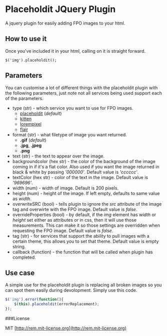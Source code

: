 # Placeholdit JQuery Plugin

A jquery plugin for easily adding FPO images to your html.

## How to use it
Once you've included it in your html, calling on it is straight forward.

	$('img').placeholdit();

## Parameters
You can customise a lot of different things with the placeholdit plugin with the following parameters, just note not all services being used support each of the parameters.

* type (str) - which service you want to use for FPO images.
	* [placeholdit](http://placehold.it) (_default_)
	* [kitten](http://placekitten.com/)
	* [lorempixel](http://lorempixel.com/)
	* [flair](http://flairpo.com/)
* format (str) - what filetype of image you want returned.
	* __.gif__ (_default_)
	* __.jpg__, __.jpeg__
	* __.png__
* text (str) - the text to appear over the image.
* backgroundcolor (hex str) - the color of the background of the image coming in if it's a flat color. Also used if you want the image returned in black & white by passing _'000000'_. Default value is _'cccccc'_.
* textColor (hex str) - color of the text in the image. Default value is _'969696'_.
* width (num) - width of image. Default is 200 pixels.
* height (num) - height of the image. If left empty, defaults to same value as _width_.
* overwriteSRC (bool) - tells plugin to ignore the _src_ attribute of the image tag and overwirte with the FPO image. Default value is _false_.
* overrideProperties (bool) - by default, if the _img_ element has _width_ or _height_ set either as attributes or in css, then it will use those measurements. This can make it so those settings are overridden when requesting the FPO image. Default value is _false_.
* tag (str) - for services that support the ability to pull images with a certain theme, this allows you to set that theme. Default value is empty string.
* callback (function) - the function that will be called when plugin has completed.

## Use case
A simple use for the placeholdit plugin is replacing all broken images so you can spot them easily during devolopment. Simply use this code.

```javascript
$('img').error(function(){
	$(this).placeholdit(errorReplacement);
});
```


###License

MIT [http://rem.mit-license.org](http://rem.mit-license.org)
